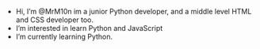 - Hi, I’m @MrM10n im a junior Python developer, and a middle level HTML and CSS developer too.
- I’m interested in learn Python and JavaScript
- I’m currently learning Python.
